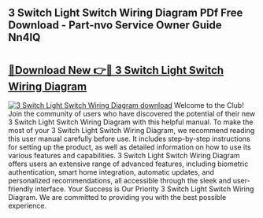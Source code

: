 ## 3 Switch Light Switch Wiring Diagram PDf Free Download - Part-nvo Service Owner Guide Nn4lQ

# <h2><a href="http://dfqhd8z.blite.top/?on=3+Switch+Light+Switch+Wiring+Diagram">🔗Download New 👉🔴 3 Switch Light Switch Wiring Diagram</a></h2>

[![3 Switch Light Switch Wiring Diagram download](https://i.imgur.com/lujVjoI.png)](http://dfqhd8z.blite.top/?on=3+Switch+Light+Switch+Wiring+Diagram)
Welcome to the Club! Join the community of users who have discovered the potential of their new 3 Switch Light Switch Wiring Diagram with this helpful manual. To make the most of your 3 Switch Light Switch Wiring Diagram, we recommend reading this user manual carefully before use. It includes step-by-step instructions for setting up the product, as well as detailed information on how to use its various features and capabilities. 3 Switch Light Switch Wiring Diagram offers users an extensive range of advanced features, including biometric authentication, smart home integration, automatic updates, and personalized recommendations, all accessible through the sleek and user-friendly interface. Your Success is Our Priority 3 Switch Light Switch Wiring Diagram. We are committed to providing you with the best possible experience.
